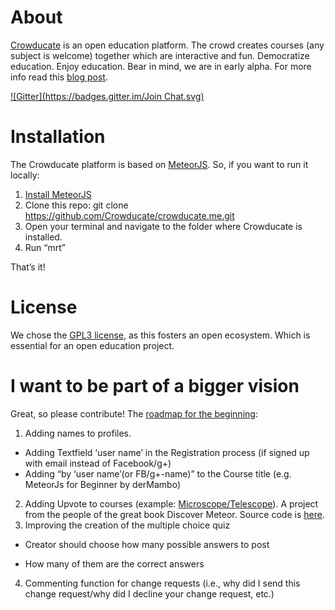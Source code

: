 # About 
[Crowducate](http://www.crowducate.me/ "Crowducate Webapp") is an open education platform. 
The crowd creates courses (any subject is welcome) together which are interactive and fun. 
Democratize education. Enjoy education.  Bear in mind, we are in early alpha. 
For more info read this [blog post](http://blog.crowducate.me/welcome-to-crowducate/ "Welcome to Crowducate").

[![Gitter](https://badges.gitter.im/Join Chat.svg)](https://gitter.im/Crowducate/crowducate.me?utm_source=badge&utm_medium=badge&utm_campaign=pr-badge&utm_content=badge)

# Installation
The Crowducate platform is based on [MeteorJS](https://www.meteor.com/ "MeteorJS"). So, if you want to run it locally: 

1.	[Install MeteorJS](https://github.com/meteor/meteor "Install Meteor Guide GitHub")
2.	Clone this repo: git clone https://github.com/Crowducate/crowducate.me.git
2.	Open your terminal and navigate to the folder where Crowducate is installed. 
3.	Run “mrt”

That’s it!

# License

We chose the [GPL3 license](https://github.com/Crowducate/crowducate.me/blob/master/LICENSE.txt "License for Crowducate"), as this fosters an open ecosystem. Which is essential for an open education project.

# I want to be part of a bigger vision
Great, so please contribute! The [roadmap for the beginning](http://blog.crowducate.me/roadmap-crowducate):

1. Adding names to profiles. 
  * Adding Textfield ‘user name’ in the Registration process (if signed up with email instead of Facebook/g+)
  * Adding “by ‘user name’(or FB/g+-name)” to the Course title (e.g. MeteorJs for Beginner by derMambo)
2. Adding Upvote to courses (example: [Microscope/Telescope](http://demo.telesc.pe/)). A project from the people of the great book Discover Meteor. Source code is [here](https://github.com/DiscoverMeteor/Microscope).
3. Improving the creation of the multiple choice quiz 
  + Creator should choose how many possible answers to post
   - How many of them are the correct answers
4. Commenting function for change requests (i.e., why did I send this change request/why did I decline your change request, etc.)
